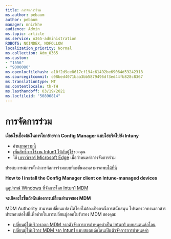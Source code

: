 ```yaml
---
title: การจัดการร่วม
ms.author: pebaum
author: pebaum
manager: mnirkhe
audience: Admin
ms.topic: article
ms.service: o365-administration
ROBOTS: NOINDEX, NOFOLLOW
localization_priority: Normal
ms.collection: Adm_O365
ms.custom:
- "1556"
- "9000080"
ms.openlocfilehash: a10f2d9ee8617cf194c61492be69064d53242318
ms.sourcegitcommit: c08bed4071baa3bb5879496df3ed44fb828c8367
ms.translationtype: MT
ms.contentlocale: th-TH
ms.lasthandoff: 03/19/2021
ms.locfileid: "50896814"
---
```

# <a name="co-management"></a>การจัดการร่วม

**เงื่อนไขเบื้องต้นในการโยกย้ายจาก Config Manager แบบไฮบริดไปยัง Intuny**

- อ่าน[บทความนี้](https://docs.microsoft.com/mem/configmgr/mdm/understand/what-happened-to-hybrid)
- [เพิ่มสิทธิ์การใช้งาน Intun1 ให้กับผู้ใช้](https://docs.microsoft.com/mem/intune/fundamentals/licenses-assign)ของคุณ
- ใช้ [เบราว์เซอร์ Microsoft Edge](https://www.microsoft.com/edge) เมื่อกําหนดค่าการจัดการร่วม

ประสบการณ์การตั้งค่าการจัดการร่วมแบบทีละขั้นตอนสามารถพบ[ได้ที่นี่](https://admin.microsoft.com/AdminPortal/Home?#/modernonboarding/comanagesetupguide)

**How to I install the Config Manager client on Intune-managed devices**

ดู[อุปกรณ์ Windows ที่จัดการโดย Intun1 MDM](https://docs.microsoft.com/mem/configmgr/core/clients/deploy/deploy-clients-to-windows-computers#bkmk_mdm)

**จะเกิดอะไรขึ้นถ้าฉันต้องการเปลี่ยนอํานาจของ MDM**

MDM Authority สามารถเปลี่ยนแปลงได้โดยไม่ต้องเปิดกรณีการสนับสนุน โปรดตรวจทานเอกสารประกอบต่อไปนี้เพื่อช่วยในการเปลี่ยนผู้ออกใบรับรอง MDM ของคุณ:

- [เปลี่ยนผู้ให้บริการออก MDM จากตัวจัดการการกําหนดค่าเป็น Intun1 แบบสแตนด์อโลน](https://docs.microsoft.com/mem/configmgr/mdm/understand/what-happened-to-hybrid)
- [เปลี่ยนผู้ให้บริการ MDM จาก Intun1 แบบสแตนด์อโลนเป็นตัวจัดการการกําหนดค่า](https://docs.microsoft.com/mem/configmgr/mdm/understand/what-happened-to-hybrid)
